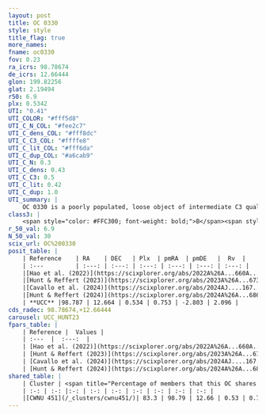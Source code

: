 ```yaml
---
layout: post
title: OC 0330
style: style
title_flag: true
more_names: 
fname: oc0330
fov: 0.23
ra_icrs: 98.78674
de_icrs: 12.66444
glon: 199.82256
glat: 2.19494
r50: 6.9
plx: 0.5342
UTI: "0.41"
UTI_COLOR: "#fff5d8"
UTI_C_N_COL: "#fee2c7"
UTI_C_dens_COL: "#fff8dc"
UTI_C_C3_COL: "#ffffe8"
UTI_C_lit_COL: "#fff6da"
UTI_C_dup_COL: "#a6cab9"
UTI_C_N: 0.3
UTI_C_dens: 0.43
UTI_C_C3: 0.5
UTI_C_lit: 0.42
UTI_C_dup: 1.0
UTI_summary: |
    OC 0330 is a poorly populated, loose object of intermediate C3 quality. It was recently reported in the literature. This object shares a large percentage of members with a later reported entry.
class3: |
    <span style="color: #FFC300; font-weight: bold;">B</span><span style="color: #FFC300; font-weight: bold;">B</span>
r_50_val: 6.9
N_50_val: 30
scix_url: OC%200330
posit_table: |
    | Reference    | RA    | DEC   | Plx  | pmRA  | pmDE   |  Rv  |
    | :---         | :---: | :---: | :---: | :---: | :---: | :---: |
    |[Hao et al. (2022)](https://scixplorer.org/abs/2022A%26A...660A...4H) | 98.76 | 12.648 | 0.532 | 0.772 | -2.798 | -- |
    |[Hunt & Reffert (2023)](https://scixplorer.org/abs/2023A%26A...673A.114H) | 98.794 | 12.647 | 0.538 | 0.689 | -2.658 | 2.099 |
    |[Cavallo et al. (2024)](https://scixplorer.org/abs/2024AJ....167...12C) | 98.775 | 12.703 | 0.537 | -- | -- | -- |
    |[Hunt & Reffert (2024)](https://scixplorer.org/abs/2024A%26A...686A..42H) | 98.794 | 12.647 | 0.538 | 0.689 | -2.658 | 2.099 |
    | **UCC** |98.787 | 12.664 | 0.534 | 0.753 | -2.803 | 2.096 | 
cds_radec: 98.78674,+12.66444
carousel: UCC_HUNT23
fpars_table: |
    | Reference |  Values |
    | :---  |  :---:  |
    | [Hao et al. (2022)](https://scixplorer.org/abs/2022A%26A...660A...4H) | `AG=0.16, age=8.5, Z=0.016` |
    | [Hunt & Reffert (2023)](https://scixplorer.org/abs/2023A%26A...673A.114H) | `AV50=0.753, diffAV50=0.353, MOD50=11.175, logAge50=8.454` |
    | [Cavallo et al. (2024)](https://scixplorer.org/abs/2024AJ....167...12C) | `AV50=0.86, dMod50=11.22, logAge50=8.62, [Fe/H]50=0.22` |
    | [Hunt & Reffert (2024)](https://scixplorer.org/abs/2024A%26A...686A..42H) | `MassJ=173.075` |
shared_table: |
    | Cluster | <span title="Percentage of members that this OC shares with the ones listed">%</span>   | RA   | DEC   | Plx   | pmRA  | pmDE  | Rv | UTI |
    | :-: | :-: |:-: | :-: | :-: | :-: | :-: | :-: | :-: |
    |[CWNU 451](/_clusters/cwnu451/)| 83.3 | 98.79 | 12.66 | 0.53 | 0.76 | -2.8 | 2.1 |0.02 |
---
```

